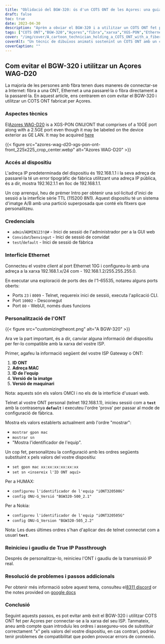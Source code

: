 ```yaml
---
title: "Oblidació del BGW-320: ús d'un COTS ONT de les Açores: una guia pas a pas"
draft: false
toc: true
date: 2023-04-30
description: "Aprèn a obviar el BGW-320 i a utilitzar un COTS ONT fet per Açores per connectar-te a la xarxa del teu ISP amb aquesta guia fàcil de seguir".
tags: ["COTS ONT","BGW-320","Açores","fibra","xarxa","XGS-PON","Ethernet","Transmissió IP","personalització","ISP","ont ID","Adreça MAC","ID d'equip","versió de la imatge","versió de maquinari","telnet","Aplicació CLI","GUI web","mode de configuració de fàbrica","Problemes de compatibilitat"]
cover: "/img/cover/A_cartoon_technician_holding_a_COTS_ONT_with_a_fiber_cable.png"
coverAlt: "Un tècnic de dibuixos animats sostenint un COTS ONT amb un cable de fibra al fons".
coverCaption: ""
---
```


## Com evitar el BGW-320 i utilitzar un Açores WAG-D20

La majoria de les persones amb fibra tenen dues maneres de connectar-se a Internet: fibra a una ONT, Ethernet a una passarel·la o fibra directament a la passarel·la. En aquest article, ens centrarem en com evitar el BGW-320 i utilitzar un COTS ONT fabricat per Açores.

### Aspectes tècnics

El[Azores WAG-D20](https://cdn.shopifycdn.net/s/files/1/0280/5153/8029/files/Azores_Product_Specification_-_WAG-D20_v0.6.pdf?v=1604914153) is a XGS-PON ONU/ONT that comprises of a 10GE port along with a 2.5GE port even though it may be labeled on the device exterior as GE LAN. It may be acquired [here](https://www.balticnetworks.com/products/azores-1x-10gbe-1x-2-5gbe-intel-based-xgspon-ont)

{{< figure src="azores-wag-d20-xgs-pon-ont-front_225x225_crop_center.webp" alt="Azores WAG-D20" >}}

### Accés al dispositiu

L'adreça IP predeterminada del dispositiu és 192.168.1.1 i la seva adreça de passarel·la té un error tipogràfic de fàbrica utilitzant una adreça IP pública, és a dir, mostra 192.162.1.1 en lloc de 192.168.1.1.

Un cop arrenqui, heu de prémer Intro per obtenir una sol·licitud d'inici de sessió a la interfície sèrie TTL (115200 8N1). Aquest dispositiu té un sistema d'imatge A/B amb una partició superposada que conté els fitxers que personalitzeu.
 
### Credencials

- `admin`/`ADMIN123!@#` - Inici de sessió de l'administrador per a la GUI web
- `Convidat`/`benvingut` - Inici de sessió de convidat
- `test`/`default` - Inici de sessió de fàbrica

### Interfície Ethernet

Connecteu el vostre client al port Ethernet 10G i configureu-lo amb una adreça a la xarxa 192.168.1.x/24 com - 192.168.1.2/255.255.255.0.

En executar una exploració de ports des de l'1-65535, notareu alguns ports oberts:

- Ports `23` i `8009` - Telnet, requereix inici de sessió, executa l'aplicació CLI.
- Port `10002` - Desconegut
- Port `80` - WebUI, només dues funcions

### Personalització de l'ONT

{{< figure src="customizingtheont.png" alt="A BGW-320" >}}

Ara ve la part important, és a dir, canviar alguna informació del dispositiu per fer-lo compatible amb la xarxa del vostre ISP.

Primer, agafeu la informació següent del vostre ISP Gateway o ONT:

1. **ID ONT**
2. **Adreça MAC**
3. **ID de l'equip**
4. **Versió de la imatge**
5. **Versió de maquinari**

Nota: aquests són els valors OMCI i no els de la interfície d'usuari web.

Telnet al vostre ONT personal (telnet 192.168.1.1), inicieu sessió com a **`test`** amb la contrasenya **`default`** i executeu l'ordre 'prova' per passar al mode de configuració de fàbrica.

Mostra els valors establerts actualment amb l'ordre "mostrar":

- `mostrar gpon mac`
- `mostrar sn`
- "Mostra l'identificador de l'equip".

Un cop fet, personalitzeu la configuració amb les ordres següents substituint x pels valors del vostre dispositiu:

- `set gpon mac xx:xx:xx:xx:xx:xx`
- `set sn <insereix l'ID ONT aquí>`

Per a HUMAX:

- `configureu l'identificador de l'equip "iONT320500G"`
- `config ONU-G_Versió "BGW320-500_2.1"`

Per a Nokia:

- `configureu l'identificador de l'equip "iONT320505G"`
- `config ONU-G_Version "BGW320-505_2.2"`

Nota: Les dues últimes ordres s'han d'aplicar des de telnet connectat com a usuari **`test`**.

### Reinicieu i gaudiu de True IP Passthrough

Després de personalitzar-lo, reinicieu l'ONT i gaudiu de la transmissió IP real.

### Resolució de problemes i passos addicionals
Per obtenir més informació sobre aquest tema, consulteu el[8311 discord](https://discord.gg/XbTWBbSG4p) or the notes provided on [google docs](https://docs.google.com/document/d/13gucfDOf8X9ptkj5BOg12V0xcqqDZDnvROJpW5CIpJ4/)

### Conclusió

Seguint aquests passos, es pot evitar amb èxit el BGW-320 i utilitzar COTS ONT fet per Açores per connectar-se a la xarxa del seu ISP. Tanmateix, aneu amb compte quan introduïu les ordres i assegureu-vos de substituir correctament "x" pels valors del vostre dispositiu, en cas contrari, podríeu tenir problemes de compatibilitat que poden provocar errors de connexió.


